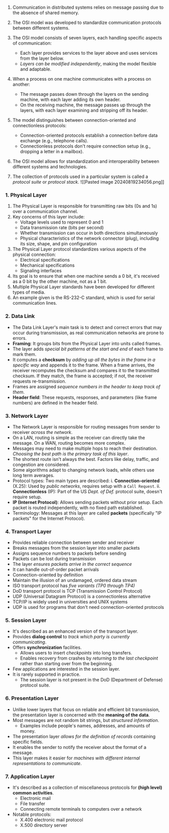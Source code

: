 1. Communication in distributed systems relies on message passing due to the absence of shared memory.

2. The OSI model was developed to standardize communication protocols between different systems.

3. The OSI model consists of seven layers, each handling specific aspects of communication:
   - Each layer provides services to the layer above and uses services from the layer below.
   - *Layers can be modified independently*, making the model flexible and adaptable.

4. When a process on one machine communicates with a process on another:
   - The message passes down through the layers on the sending machine, with each layer adding its own header.
   - On the receiving machine, the message passes up through the layers, with each layer examining and stripping off its header.

5. The model distinguishes between connection-oriented and connectionless protocols:
   - Connection-oriented protocols establish a connection before data exchange (e.g., telephone calls).
   - Connectionless protocols don't require connection setup (e.g., dropping a letter in a mailbox).

6. The OSI model allows for standardization and interoperability between different systems and technologies.

7. The collection of protocols used in a particular system is called a *protocol suite* or *protocol stack*.
![[Pasted image 20240819234056.png]]
### 1. Physical Layer

1. The Physical Layer is responsible for transmitting raw bits (0s and 1s) over a communication channel.
2. Key concerns of this layer include:
   - Voltage levels used to represent 0 and 1
   - Data transmission rate (bits per second)
   - Whether transmission can occur in both directions simultaneously
   - Physical characteristics of the network connector (plug), including its size, shape, and pin configuration
3. The Physical Layer protocol standardizes various aspects of the physical connection:
   - Electrical specifications
   - Mechanical specifications
   - Signaling interfaces
4. Its goal is to ensure that when one machine sends a 0 bit, it's received as a 0 bit by the other machine, not as a 1 bit.
5. Multiple Physical Layer standards have been developed for different types of media.
6. An example given is the RS-232-C standard, which is used for serial communication lines.

### 2. Data Link
- The Data Link Layer's main task is to detect and correct errors that may occur during transmission, as real communication networks are prone to errors.
-  **Framing**: It groups bits from the Physical Layer into units called frames.
-  The layer adds *special bit patterns at the start and end* of each frame to mark them.
- It computes a **checksum** by *adding up all the bytes in the frame in a specific way* and appends it to the frame. When a frame arrives, the receiver recomputes the checksum and compares it to the transmitted checksum. If they match, the frame is accepted; if not, the receiver requests re-transmission.
- Frames are assigned *sequence numbers in the header to keep track of them*.
-  **Header field**: These requests, responses, and parameters (like frame numbers) are defined in the header field.

### 3. Network Layer
- The Network Layer is responsible for routing messages from sender to receiver *across the network*.
- On a LAN, routing is simple as the receiver can directly take the message. On a WAN, routing becomes more complex.
- Messages may need to make multiple hops to reach their destination. *Choosing the best path is the primary task of this layer*.
- The shortest route isn't always the best. Factors like delay, traffic, and congestion are considered.
-  Some algorithms adapt to changing network loads, while others use long term averages.
-  Protocol types: Two main types are described:
   i. **Connection-oriented** (X.25): Used by *public networks*, requires setup with  a `Call Request`.
   ii. **Connectionless** (IP): Part of the US *Dept. of Def.* protocol suite, doesn't require setup.
-  **IP (Internet Protocol)**: Allows sending packets without prior setup. Each packet is routed independently, with no fixed path established.
-  Terminology: Messages at this layer are called **packets** (specifically "IP packets" for the Internet Protocol).

### 4. Transport Layer
   - Provides reliable connection between sender and receiver
   - Breaks messages from the session layer into smaller packets
   - Assigns sequence numbers to packets before sending
   - Packets can be lost during transmission
   - The layer *ensures packets arrive in the correct sequence*
   - It can handle out-of-order packet arrivals
   - Connection-oriented by definition
   - Maintain the illusion of an undamaged, ordered data stream
   - ISO transport protocol has *five variants (TP0 through TP4)*
   - DoD transport protocol is TCP (Transmission Control Protocol)
   - UDP (Universal Datagram Protocol) is a connectionless alternative
   - TCP/IP is widely used in universities and UNIX systems
   - UDP is used for programs that don't need connection-oriented protocols

### 5. Session Layer
- It's described as an enhanced version of the transport layer.
- Provides **dialog control** to *track which party is currently communicating*.
- Offers **synchronization** facilities.
   - Allows users to insert *checkpoints* into long transfers.
   - Enables recovery from crashes by *returning to the last checkpoint* rather than starting over from the beginning.
- Few applications are interested in the session layer.
- It is rarely supported in practice.
   - The session layer is not present in the DoD (Department of Defense) protocol suite.

### 6. Presentation Layer
- Unlike lower layers that focus on reliable and efficient bit transmission, the presentation layer is concerned with the **meaning of the data**.
- Most messages are not random bit strings, but *structured information*.
	- Examples include people's names, addresses, and amounts of money.
- The presentation layer *allows for the definition of records* containing specific fields.
- It enables the sender to notify the receiver about the format of a message.
- This layer makes it easier for *machines with different internal representations to communicate*.

### 7. Application Layer
- It's described as a collection of miscellaneous protocols for **(high level) common activities**.
	- Electronic mail
	- File transfer
	- Connecting remote terminals to computers over a network
-  Notable protocols:
	- X.400 electronic mail protocol
	- X.500 directory server